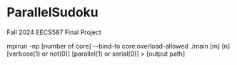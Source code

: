 # ParallelSudoku
Fall 2024 EECS587 Final Project

mpirun -np [number of core] --bind-to core:overload-allowed ./main [m] [n] [verbose(1) or not(0)] [parallel(1) or serial(0)] > [output path]